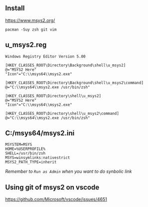 ## Install

https://www.msys2.org/

```
pacman -Suy zsh git vim
```

## u_msys2.reg
```
Windows Registry Editor Version 5.00

[HKEY_CLASSES_ROOT\Directory\Background\shell\u_msys2]
@="MSYS2 Here"
"Icon"="C:\\msys64\\msys2.exe"

[HKEY_CLASSES_ROOT\Directory\Background\shell\u_msys2\command]
@="C:\\msys64\\msys2.exe /usr/bin/zsh"

[HKEY_CLASSES_ROOT\Directory\shell\u_msys2]
@="MSYS2 Here"
"Icon"="C:\\msys64\\msys2.exe"

[HKEY_CLASSES_ROOT\Directory\shell\u_msys2\command]
@="C:\\msys64\\msys2.exe /usr/bin/zsh"
```

## C:/msys64/msys2.ini
```
MSYSTEM=MSYS
HOME=%USERPROFILE%
SHELL=/usr/bin/zsh
MSYS=winsymlinks:nativestrict
MSYS2_PATH_TYPE=inherit
```

*Remember to `Run as Admin` when you want to do synbolic link*

## Using git of msys2 on vscode

https://github.com/Microsoft/vscode/issues/4651
